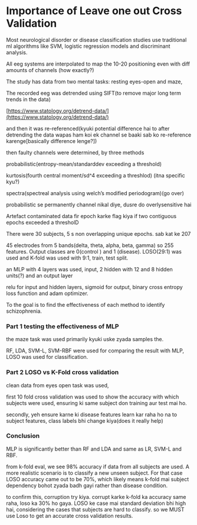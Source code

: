 ﻿# Importance of Leave one out Cross Validation

Most neurological disorder or disease classification studies use traditional ml algorithms like SVM, logistic regression models and discriminant analysis.

All eeg systems are interpolated to map the 10-20 positioning even with diff amounts of channels (how exactly?)

The study has data from two mental tasks: resting eyes-open and maze,

The recorded eeg was detrended using SIFT(to remove major long term trends in the data)

[https://www.statology.org/detrend-data/](https://www.statology.org/detrend-data/)

and then it was re-referenced(kyuki potential difference hai to after detrending the data wapas ham koi ek channel se baaki sab ko re-reference karenge[basically difference lenge?])

then faulty channels were determined, by three methods

probabilistic(entropy-mean/standarddev exceeding a threshold)

kurtosis(fourth central moment/sd^4 exceeding a threshlod) (itna specific kyu?)

spectra(spectreal analysis using welch’s modified periodogram)(go over)

probabilistic se permanently channel nikal diye, dusre do overlysensitive hai

Artefact contaminated data fir epoch karke flag kiya if two contiguous epochs exceeded a thresholD

There were 30 subjects, 5 s non overlapping unique epochs. sab kat ke 207

45 electrodes from 5 bands(delta, theta, alpha, beta, gamma) so 255 features. Output classes are 0(control ) and 1 (disease). LOSO(29:1) was used and K-fold was used with 9:1, train, test split.

an MLP with 4 layers was used, input, 2 hidden with 12 and 8 hidden units(?) and an output layer

relu for input and hidden layers, sigmoid for output, binary cross entropy loss function and adam optimizer.

To the goal is to find the effectiveness of each method to identify schizophrenia.

### Part 1 testing the effectiveness of MLP

the maze task was used primarily kyuki uske zyada samples the.

RF, LDA, SVM-L, SVM-RBF were used for comparing the result with MLP, LOSO was used for classification.

### Part 2 LOSO vs K-Fold cross validation

clean data from eyes open task was used,

first 10 fold cross validation was used to show the accuracy with which subjects were used, ensuring ki same subject don training aur test mai ho.

secondly, yeh ensure karne ki disease features learn kar raha ho na to subject features, class labels bhi change kiya(does it really help)

### Conclusion

MLP is significantly better than RF and LDA and same as LR, SVM-L and RBF.

from k-fold eval, we see 98% accuracy if data from all subjects are used. A more realistic scenario is to classify a new unseen subject. For that case LOSO accuracy came out to be 70%, which likely means k-fold mai subject dependency bohot zyada badh gayi rather than disease condition.

to confirm this, corruption try kiya. corrupt karke k-fold ka accuracy same raha, loso ka 30% ho gaya. LOSO ke case mai standard deviation bhi high hai, considering the cases that subjects are hard to classify. so we MUST use Loso to get an accurate cross validation results.
